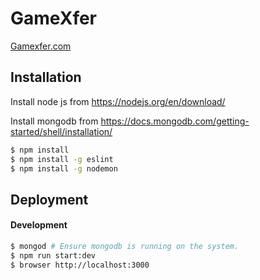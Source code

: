GameXfer
=========
[Gamexfer.com](http://gamexfer.com)

Installation
------------

Install node js from https://nodejs.org/en/download/

Install mongodb from https://docs.mongodb.com/getting-started/shell/installation/

```bash
$ npm install
$ npm install -g eslint
$ npm install -g nodemon
```

Deployment
----------

#### Development

```bash
$ mongod # Ensure mongodb is running on the system.
$ npm run start:dev
$ browser http://localhost:3000
```